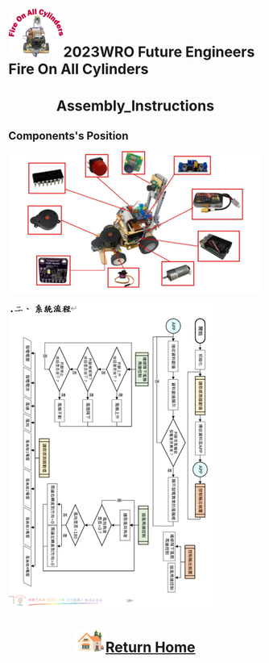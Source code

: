 ![LOGO](../../other/img/logo.png)2023WRO Future Engineers Fire On All Cylinders  
====
# <div align="center">Assembly_Instructions</div> 
## Components's Position  

![image](./img/Component_position.jpg)  

![image](./img/system.png)  

# <div align="center">![HOME](../../other/img/Home.png)[Return Home](../../)</div>  

